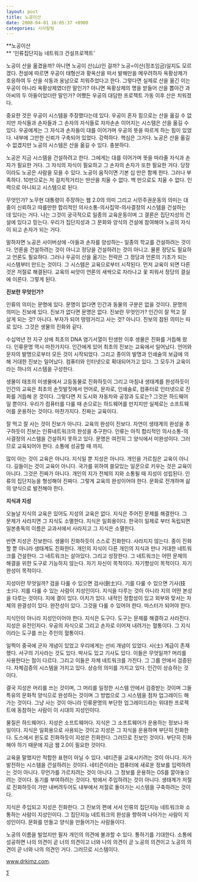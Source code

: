 ```yaml
---
layout: post
title: 노공이산
date: 2008-04-01 16:05:37 +0900
categories: 시사칼럼
---
```

**노공이산  
** '인류집단지능 네트워크 건설프로젝트'

노공이 산을 옮겼을까? 아니면 노공이 산(山)인 걸까? 노공=이산(정조임금)일지도 모르겠다. 전설에 따르면 우공이 태형산과 황옥산을 떠서 발해만을 메우려하자 옥황상제가 호응하여 두 산을 삭동과 옹남으로 치워주었다고 한다. 그렇다면 실제로 산을 옮긴 이는 우공이 아니라 옥황상제였더란 말인가? 아니면 옥황상제의 명을 받들어 산을 뽑아간 과아씨의 두 아들이었더란 말인가? 어쨌든 우공의 대담한 프로젝트 가동 이후 산은 치워졌다. 

중요한 것은 우공이 시스템을 주장했다는데 있다. 우공이 혼자 힘으로는 산을 옮길 수 없지만 자식들과 손자들과 그 손자의 자식들로 자자손손 이어지는 시스템은 산을 옮길 수 있다. 우공에게는 그 자식과 손자들이 대를 이어가며 우공의 뜻을 따르게 하는 힘이 있었다. 내부에 그만한 신뢰가 구축되어 있었다. 강력하다. 핵심은 그거다. 노공은 산을 옮길 수 없겠지만 노공의 시스템은 산을 옮길 수 있다. 충분하다. 

노공은 지금 시스템을 건설하려고 한다. 그에게는 대를 이어가며 뜻을 따라줄 자식과 손자가 필요한 거다. 그 자식의 자식이 필요하고 그 손자의 손자가 또한 필요한 거다. 당장이라도 노공은 사람을 모을 수 있다. 노공이 움직이면 기본 십 만은 함께 한다. 그러나 부족하다. 10만으로는 저 걸치적거리는 딴산을 치울 수 없다. 백 만으로도 치울 수 없다. 인력으로 아니되고 시스템으로 된다. 

무엇인가? 노무현 대통령이 주장하는 웹 2.0의 의미 그리고 시민주권운동의 의미는 대중이 신뢰하고 따를만한 합리적인 의사소통-의사집약-의사결정의 시스템을 건설하는 데 있다는 거다. 나는 그것이 궁극적으로 일종의 교육운동이며 그 결론은 집단지성의 건설에 있다고 믿는다. 우리가 집단지성과 그 문화와 양식의 건설에 참여해야 노공의 자식이 되고 손자가 되는 거다. 

말하자면 노공은 사이버상에 -아들과 손자를 양성하는- 일종의 학교를 건설하려는 것이다. 언론을 건설하려는 것이 아니고 정당을 건설하려는 것이 아니고. 물론 정당도 필요하고 언론도 필요하다. 그러나 우공이 산을 옮기는 전략은 그 정당과 언론의 기초가 되는 시스템부터 만드는 것이다. 그 시스템은 교육으로부터 시작된다. 먼저 교육이 되면 다른 것은 저절로 해결된다. 교육의 씨앗이 언론의 새싹으로 자라나고 꽃 피워서 정당의 결실에 이른다. 그렇게 된다. 

**진보란 무엇인가?**

인류의 의미는 문명에 있다. 문명이 없다면 인간과 동물의 구분은 없을 것이다. 문명의 의미는 진보에 있다. 진보가 없다면 문명은 없다. 진보란 무엇인가? 인간이 잘 먹고 잘 살게 되는 것? 아니다. 부자가 되어 떵떵거리고 사는 것? 아니다. 진보의 참된 의미는 따로 있다. 그것은 생물의 진화와 같다. 

수십억년 전 지구 상에 최초의 DNA 염기서열이 탄생한 이후 생물은 진화를 거듭해 왔다. 인류문명 역시 마찬가지다. 인간에게 있어 최초의 진보는 교육에서 일어났다. 언어와 문자의 발명으로부터 모든 것이 시작되었다. 그리고 종이의 발명과 인쇄술의 보급에 의해 거대한 진보는 일어났다. 컴퓨터와 인터넷으로 확대되어가고 있다. 그 모두가 교육이라는 하나의 시스템을 구성한다. 

생물이 태초의 미생물에서 고등동물로 진화하듯이 그리고 마침내 생태계를 완성하듯이 인간의 교육은 최초의 손짓발짓에서 언어로, 문자로, 인쇄술로, 컴퓨터로 인터넷으로 진화를 거듭해 온 것이다. 그렇다면 저 도시와 자동차와 공장과 도로는? 그것은 하드웨어일 뿐이다. 우리가 컴퓨터를 다룰 때 손으로는 하드웨어를 만지지만 실제로는 소프트웨어를 운용하는 것이다. 마찬가지다. 진짜는 교육이다.

잘 먹고 잘 사는 것이 진보가 아니다. 교육의 완성이 진보다. 자연이 생태계의 완성을 추구하듯이 진보는 인류네트워크의 완성을 추구한다. 인류는 아직 합리적인 의사소통-의사결정의 시스템을 건설하지 못하고 있다. 문명은 여전히 그 양식에서 미완성이다. 그러므로 교육되어야 한다. 소통에 성공할 때 까지.

많이 아는 것이 교육은 아니다. 지식일 뿐 지성은 아니다. 개인을 가르침은 교육이 아니다. 길들이는 것이 교육이 아니다. 국가를 위하여 쓸모있는 일꾼으로 키우는 것은 교육이 아니다. 그것은 진짜가 아니다. 개인의 지가 전체의 지와 소통될 때 지성이 성립된다. 인류의 집단지능을 형성해야 진짜다. 그렇게 교육의 완성이어야 한다. 문화로 전개하며 삶의 양식으로 발전해야 한다. 

**지식과 지성**

오늘날 지식의 교육은 있어도 지성의 교육은 없다. 지식은 주어진 문제를 해결한다. 그 문제가 사라지면 그 지식도 소멸한다. 지식은 일회용이다. 한국이 일제로 부터 독립되면 일본총독의 이름은 교과서에서 사라지고 그 지식은 소멸한다. 

반면 지성은 진보한다. 생물이 진화하듯이 스스로 진화한다. 사라지지 않는다. 종이 진화할 뿐 아니라 생태계도 진화한다. 개인의 지식이 다른 개인의 지식과 만나 거대한 네트워크를 건설한다. 그 네트워크는 살아있다. 그리고 성장한다. 그 네트워크는 어떤 문제의 해결을 위한 도구로 기능하지 않는다. 자기 자신이 목적이다. 자기향상이 목적이다. 자기완성이 목적이다. 

지성이란 무엇일까? 검을 다룰 수 있으면 검사(劍士)다. 기를 다룰 수 있으면 기사(技士)다. 지를 다룰 수 있는 사람이 지성인이다. 지식을 다루는 것이 아니라 지의 어떤 본성을 다루는 것이다. 지에 결이 있다. 이치가 있다. 내적인 정합성이 있고 외부와 맞서는 자체의 완결성이 있다. 완전성이 있다. 그것을 다룰 수 있어야 한다. 마스터가 되어야 한다. 

지식인이 아니라 지성인이어야 한다. 지식은 도구다. 도구는 문제를 해결하고 사라진다. 지성은 유전인자다. 우공의 자식으로 그리고 손자로 이어져 내려가는 혈통이다. 그 지식이라는 도구를 쓰는 주인의 혈통이다. 

일찍이 중국에 군자 개념이 있었고 우리에게는 선비 개념이 있었다. 사(士) 계급이 존재했다. 서구의 기사라는 것도 있다. 박사도 있고 기사도 있다. 이들은 무엇일까? 머리를 사용한다는 점이 다르다. 그리고 이들은 자체 네트워크를 가진다. 그 그룹 안에서 검증된다. 자체검증의 시스템을 가지고 있다. 상승의 의미를 가지고 있다. 인간이 상승하는 것이다. 

결국 지성은 머리를 쓰는 것이며, 그 머리를 일정한 시스템 안에서 검증받는 것이며 그들 특유의 문화적 양식으로 완성하는 것이며 그 방법으로 그 시스템을 점차 업그레이드 해 가는 것이다. 그냥 사는 것이 아니라 인류문명의 부단한 업그레이드라는 위대한 프로젝트에 동참하는 사람이 이 시대의 지성인이다. 

물질은 하드웨어다. 지성은 소프트웨어다. 지식은 그 소프트웨어가 운용하는 정보나 파일이다. 지식은 일회용으로 사용되는 것이고 지성은 그 지식을 운용하며 부단히 진화한다. 도스에서 윈도로 진화하듯이 지성은 진화한다. 그러므로 진보인 것이다. 부단히 진화해야 하기 때문에 지금 웹 2.0이 필요한 것이다. 

교육을 말했지만 적합한 표현이 아닐 수 있다. 네티즌을 교육시키려는 것이 아니다. 자가발전하는 시스템을 건설하려는 것이다. 네티즌이라는 컴퓨터에 새로운 정보를 입력하려는 것이 아니다. 무언가를 가르치려는 것이 아니다. 그 정보를 운용하는 OS를 깔아놓으려는 것이다. 동기를 부여하려는 것이다. 밖에서 주입하려는 것이 아니다. 생태계가 저절로 진화하듯이 가만 내버려두어도 내부에서 저절로 돌아가는 시스템을 구축하려는 것이다. 

지식은 주입되고 지성은 진화한다. 그 진보의 편에 서서 인류의 집단지능 네트워크와 소통하는 사람이 지성인이다. 그 집단지능 네트워크의 완성을 향하여 나아가는 사람이 지성인이다. 문화를 만들고 양식을 만들어가는 사람들이다. 

노공의 이름을 빌었지만 필자 개인의 의견에 불과할 수 있다. 통하기를 기대한다. 소통에 성공하면 나의 의견이 곧 너의 의견이고 너와 나의 의견이 곧 노공의 의견이고 노공의 의견이 곧 너와 나의 의견인 거다. 그러므로 시스템이다.

www.drkimz.com.

∑